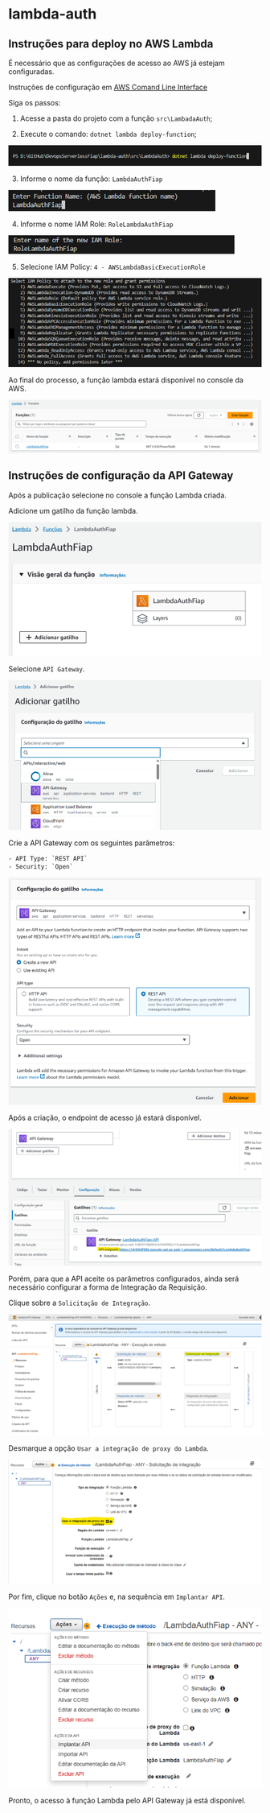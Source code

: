 # lambda-auth

## Instruções para deploy no AWS Lambda

É necessário que as configurações de acesso ao AWS já estejam configuradas.

Instruções de configuração em [AWS Comand Line Interface](https://aws.amazon.com/pt/cli/#:~:text=AWS%20Command%20Line%20Interface%201%20aws-shell%20%28Developer%20Preview%29,easy%20to%20manage%20your%20Amazon%20S3%20objects.%20)

Siga os passos:

1) Acesse a pasta do projeto com a função `src\LambadaAuth`;

2) Execute o comando: `dotnet lambda deploy-function`;

![command deploy](./docs/lambda-command-deploy.png)

3) Informe o nome da função: `LambdaAuthFiap`

![function name](./docs/lambda-function-name.png)

4) Informe o nome IAM Role: `RoleLambdaAuthFiap`

![IAM role name](./docs/lambda-iam-role-name.png)

5) Selecione IAM Policy: `4 - AWSLambdaBasicExecutionRole`

![IAM role name](./docs/lambda-iam-policy.png)

Ao final do processo, a função lambda estará disponível no console da AWS.

![lambda console aws](./docs/lambda-console.png)


## Instruções de configuração da API Gateway

Após a publicação selecione no console a função Lambda criada.

Adicione um gatilho da função lambda.

![lambda console aws](./docs/lambda-add-gatilho.png)

Selecione `API Gateway`.

![lambda api gateway](./docs/lambda-add-apigateway.png)

Crie a API Gateway com os seguintes parâmetros:

    - API Type: `REST API`
    - Security: `Open`

![api gateway create](./docs/api-gateway-create.png)

Após a criação, o endpoint de acesso já estará disponível.

![api gateway endpoint](./docs/api-gateway-endpoint.png)

Porém, para que a API aceite os parâmetros configurados, ainda será necessário configurar a forma de Integração da Requisição.

Clique sobre a `Solicitação de Integração`.

![api gateway integration request](./docs/api-gateway-integracao.png)

Desmarque a opção `Usar a integração de proxy do Lambda`.

![api gateway config](./docs/api-gateway-config.png)

Por fim, clique no botão `Ações` e, na sequência em `Implantar API`.

![api gateway deploy](./docs/api-gateway-deploy.png)

Pronto, o acesso à função Lambda pelo API Gateway já está disponível.

